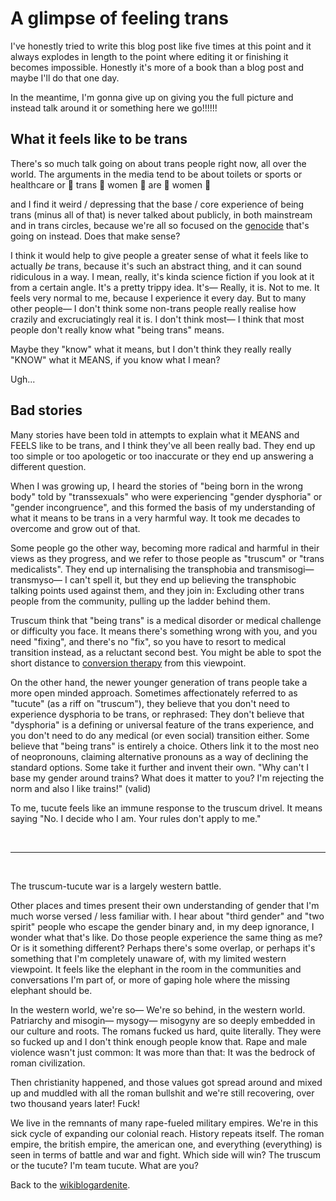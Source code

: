 # A glimpse of feeling trans

I've honestly tried to write this blog post like five times at this point and it always explodes in length to the point where editing it or finishing it becomes impossible. Honestly it's more of a book than a blog post and maybe I'll do that one day.

In the meantime, I'm gonna give up on giving you the full picture and instead talk around it or something here we go!!!!!!

## What it feels like to be trans 

There's so much talk going on about trans people right now, all over the world. The arguments in the media tend to be about toilets or sports or healthcare or 👏 trans 👏 women 👏 are 👏 women 👏

and I find it weird / depressing that the base / core experience of being trans (minus all of that) is never talked about publicly, in both mainstream and in trans circles, because we're all so focused on the [genocide](https://www.todepond.com/wikiblogarden/genocide/watch) that's going on instead. Does that make sense?

I think it would help to give people a greater sense of what it feels like to actually *be* trans, because it's such an abstract thing, and it can sound ridiculous in a way. I mean, really, it's kinda science fiction if you look at it from a certain angle. It's a pretty trippy idea. It's— Really, it is. Not to me. It feels very normal to me, because I experience it every day. But to many other people— I don't think some non-trans people really realise how crazily and excruciatingly real it is. I don't think most— I think that most people don't really know what "being trans" means.

Maybe they "know" what it means, but I don't think they really really "KNOW" what it MEANS, if you know what I mean? 

Ugh...

## Bad stories

Many stories have been told in attempts to explain what it MEANS and FEELS like to be trans, and I think they've all been really bad. They end up too simple or too apologetic or too inaccurate or they end up answering a different question.

When I was growing up, I heard the stories of "being born in the wrong body" told by "transsexuals" who were experiencing "gender dysphoria" or "gender incongruence", and this formed the basis of my understanding of what it means to be trans in a very harmful way. It took me decades to overcome and grow out of that.

Some people go the other way, becoming more radical and harmful in their views as they progress, and we refer to those people as "truscum" or "trans medicalists". They end up internalising the transphobia and transmisogi— transmyso— I can't spell it, but they end up believing the transphobic talking points used against them, and they join in: Excluding other trans people from the community, pulling up the ladder behind them.

Truscum think that "being trans" is a medical disorder or medical challenge or difficulty you face. It means there's something wrong with you, and you need "fixing", and there's no "fix", so you have to resort to medical transition instead, as a reluctant second best. You might be able to spot the short distance to [conversion therapy](https://www.todepond.com/wikiblogarden/health/conversion-therapy/) from this viewpoint.

On the other hand, the newer younger generation of trans people take a more open minded approach. Sometimes affectionately referred to as "tucute" (as a riff on "truscum"), they believe that you don't need to experience dysphoria to be trans, or rephrased: They don't believe that "dysphoria" is a defining or universal feature of the trans experience, and you don't need to do any medical (or even social) transition either. Some believe that "being trans" is entirely a choice. Others link it to the most neo of neopronouns, claiming alternative pronouns as a way of declining the standard options. Some take it further and invent their own. "Why can't I base my gender around trains? What does it matter to you? I'm rejecting the norm and also I like trains!" (valid)

To me, tucute feels like an immune response to the truscum drivel. It means saying "No. I decide who I am. Your rules don't apply to me."

<br>

<hr>

<br>

The truscum-tucute war is a largely western battle.

Other places and times present their own understanding of gender that I'm much worse versed / less familiar with. I hear about "third gender" and "two spirit" people who escape the gender binary and, in my deep ignorance, I wonder what that's like. Do those people experience the same thing as me? Or is it something different? Perhaps there's some overlap, or perhaps it's something that I'm completely unaware of, with my limited western viewpoint. It feels like the elephant in the room in the communities and conversations I'm part of, or more of gaping hole where the missing elephant should be.

In the western world, we're so— We're so behind, in the western world. Patriarchy and misogin— mysogy— misogyny are so deeply embedded in our culture and roots. The romans fucked us hard, quite literally. They were so fucked up and I don't think enough people know that. Rape and male violence wasn't just common: It was more than that: It was the bedrock of roman civilization.

Then christianity happened, and those values got spread around and mixed up and muddled with all the roman bullshit and we're still recovering, over two thousand years later! Fuck!

We live in the remnants of many rape-fueled military empires. We're in this sick cycle of expanding our colonial reach. History repeats itself. The roman empire, the british empire, the american one, and everything (everything) is seen in terms of battle and war and fight. Which side will win? The truscum or the tucute? I'm team tucute. What are you? 

Back to the [wikiblogardenite](/wikiblogardenite).
